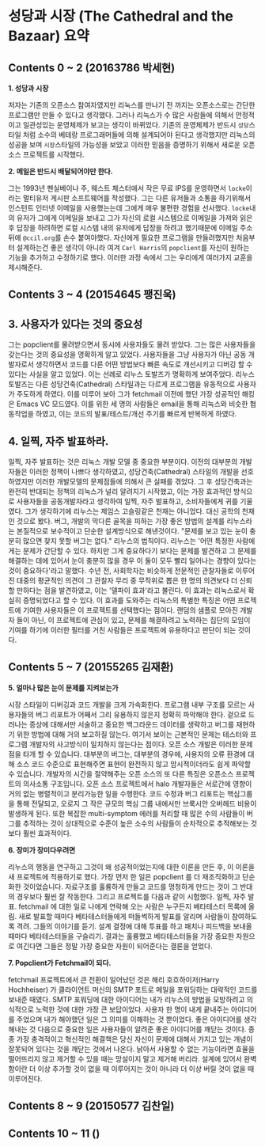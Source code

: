 __성당과 시장__ (The Cathedral and the Bazaar) 요약
==================================================

Contents 0 ~ 2 (20163786 박세현)
------------------------------

__1. 성당과 시장__

저자는 기존의 오픈소스 참여자였지만 리눅스를 만나기 전 까지는 오픈소스로는 간단한 프로그램만 만들 수 있다고 생각했다. 그러나 리눅스가 수 많은 사람들에 의해서 안정적이고 일관성있는 운영체제가 보고는 생각이 바뀌었다. 기존의 운영체제가 반드시 `성당`스타일 처럼 소수의 베테랑 프로그래머들에 의해 설계되어야 된다고 생각했지만 리눅스의 성공을 보며 `시장`스타일의 가능성을 보았고 이러한 믿음을 증명하기 위해서 새로운 오픈소스 프로젝트를 시작했다.

__2. 메일은 반드시 배달되어야만 한다.__

그는 1993년 펜실베이나 주, 웨스트 체스터에서 작은 무료 IPS를 운영하면서 `locke`이라는 멀티유저 게시판 소프트웨어를 작성했다. 그는 다른 유저들과 소통을 하기위해서 인스턴트 인터넷 이메일을 사용했는는데 그에게 매우 불편한 경험을 선사했다. `locke`내의 유저가 그에게 이메일을 보내고 그가 자신의 로컬 시스템으로 이메일을 가져와 읽은 후 답장을 하려하면 로컬 시스템 내의 유저에게 답장을 하려고 했기때문에 이메일 주소 뒤에 `@ccil.org`를 손수 붙여야했다.
자신에게 필요한 프로그램을 만들려했지만 처음부터 설계하는건 좋은 생각이 아니라 여겨 `Carl Harris`의 `popclient`를 자신이 원하는 기능을 추가하고 수정하기로 했다.
이러한 과정 속에서 그는 우리에게 여러가지 교훈을 제시해준다.

Contents 3 ~ 4 (20154645 팽진욱)
------------------------------

__3. 사용자가 있다는 것의 중요성__
-----------------------------
그는 popclient를 물려받으면서 동시에 사용자들도 물려 받았다.
그는 많은 사용자들을 갖는다는 것의 중요성을 명확하게 알고 있었다. 사용자들을 그냥 사용자가 아닌 공동 개발자로서 생각하면서 코드를 다른 어떤 방법보다 빠른 속도로 개선시키고 디버깅 할 수 있다는 사실을 알고 있었다.
이는 선례로 리누스 토발즈가 명확하게 보여주었다.
리누스 토발즈는 다른 성당건축(Cathedral) 스타일과는 다르게 프로그램을 유동적으로 사용자가 주도하게 하였다.
이를 미루어 보아 그가 fetchmail 이전에 했던 가장 성공적인 해킹은 Emacs VC 모드였다. 이를 위한 세 명의 사람들은 email을 통해 리눅스와 비슷한 협동작업을 하였고, 이는 코드의 발표/테스트/개선 주기를 빠르게 반복하게 하였다.

__4. 일찍, 자주 발표하라.__
-----------------------------
일찍, 자주 발표하는 것은 리눅스 개발 모델 중 중요한 부분이다.
이전의 대부분의 개발자들은 이러한 정책이 나쁘다 생각하였고, 성당건축(Cathedral) 스타일의 개발을 선호하였지만 이러한 개발모델의 문제점들에 의해서 큰 실패를 겪었다.
그 후 성당건축과는 완전히 반대되는 정책의 리눅스가 널리 알려지기 시작했고, 이는 가장 효과적인 방식으로 사용자들을 공동개발자라고 생각하여 일찍, 자주 발표하고, 소비자들에게 귀를 기울였다.
그가 생각하기에 리누스는 제임스 고슬링같은 천재는 아니었다. 대신 공학의 천재인 것으로 봤다. 버그, 개발의 막다른 골목을 피하는 가장 좋은 방법의 설계를 리누스라는 본질적으로 보수적이고 단순한 설계방식으로 해낸것이다.
"문제를 보고 있는 눈이 충분히 많으면 찾지 못할 버그는 없다." 리누스의 법칙이다. 리누스는 '어떤 특정한 사람에게는 문제가 간단할 수 있다. 하지만 그게 중요하다기 보다는 문제를 발견하고 그 문제를 해결하는 데에 있어서 눈이 충분히 많을 경우 이 둘이 모두 빨리 일어나는 경향이 있다는 것이 중요하다'라고 말했다.
수년 전, 사회학자는 비슷하게 전문적인 관찰자들로 이루어진 대중의 평균적인 의견이 그 관찰자 무리 중 무작위로 뽑은 한 명의 의견보다 더 신뢰할 만하다는 점을 발견하였고, 이는 '델파이 효과'라고 불린다. 이 효과는 리눅스로서 확실히 증명되었다고 할 수 있다.
이 효과를 도와주는 리눅스의 특별한 특징은 어떤 프로젝트에 기여한 사용자들은 이 프로젝트를 선택했다는 점이다. 랜덤의 샘플로 모아진 개발자 들이 아닌, 이 프로젝트에 관심이 있고, 문제를 해결하려고 노력하는 집단의 모임이 기여를 하기에 이러한 필터를 거친 사람들은 프로젝트에 유용하다고 판단이 되는 것이다.


Contents 5 ~ 7 (20155265 김재환)
------------------------------

__5. 얼마나 많은 눈이 문제를 지켜보는가__

시장 스타일이 디버깅과 코드 개발을 크게 가속화한다. 프로그램 내부 구조를 모르는 사용자들의 버그 리포트가 어째서 그리 유용하지 않은지 정확히 파악해야 한다. 겉으로 드러나는 증상에 대해서만 서술하고 중요한 백그라운드 데이터를 생략하고 버그를 재현하기 위한 방법에 대해 거의 보고하질 않는다. 여기서 보이는 근본적인 문제는 테스터와 프로그램 개발자의 사고방식이 일치하지 않는다는 점이다. 오픈 소스 개발은 이러한 문제점을 타개 할 수 있습니다. 대부분의 버그는, 대부분의 경우에, 사용자의 오류 환경에 대해 소스 코드 수준으로 표현해주면 표현이 완전하지 않고 암시적이더라도 쉽게 파악할 수 있습니다. 개발자의 시간을 절약해주는 오픈 소스의 또 다른 특징은 오픈소스 프로젝트의 의사소통 구조입니다. 오픈 소스 프로젝트에서 halo 개발자들은 서로간에 영향이 거의 없는 병렬적이고 분리가능한 일을 수행한다. 코드 수정과 버그 리포트는 핵심그룹을 통해 전달되고, 오로지 그 작은 규모의 핵심 그룹 내에서만 브룩시안 오버헤드 비용이 발생하게 된다. 또한 복잡한 multi-symptom 에러를 처리할 때 많은 수의 사람들이 버그를 추적하는 것이 상대적으로 수준이 높은 소수의 사람들이 순차적으로 추적해보는 것보다 훨씬 효과적이다.

__6. 장미가 장미다우려면__

리누스의 행동을 연구하고 그것이 왜 성공적이었는지에 대한 이론을 만든 후, 이 이론을 새 프로젝트에 적용하기로 했다. 가장 먼저 한 일은 popclient 를 더 재조직화하고 단순화한 것이었습니다. 자료구조를 훌륭하게 만들고 코드를 멍청하게 만드는 것이 그 반대의 경우보다 훨씬 잘 작동한다. 그리고 프로젝트를 다음과 같이 시험했다. 일찍, 자주 발표. fetchmail 에 대한 일로 나에게 연락해 오는 사람은 누구든지 베타테스터 목록에 올림. 새로 발표할 때마다 베타테스터들에게 떠들썩하게 발표를 알리며 사람들이 참여하도록 격려. 그들의 이야기를 듣기. 설계 결정에 대해 투표를 하고 패치나 피드백을 보내올 때마다 베타테스터들을 구슬리기. 결과는 훌륭했고 베타테스터들을 가장 중요한 자원으로 여긴다면 그들은 정말 가장 중요한 자원이 되어준다는 결론을 얻었다.

__7. Popclient가 Fetchmail이 되다.__

fetchmail 프로젝트에서 큰 전환이 일어났던 것은 해리 호흐하이저(Harry Hochheiser) 가 클라이언트 머신의 SMTP 포트로 메일을 포워딩하는 대략적인 코드를 보내준 때였다. SMTP 포워딩에 대한 아이디어는 내가 리누스의 방법을 모방하려고 의식적으로 노력한 것에 대한 가장 큰 보답이었다. 사용자 한 명이 내게 끝내주는 아이디어를 주었으며 내가 해야했던 일은 그 의미를 이해하는 것 뿐이었다. 좋은 아이디어를 생각해내는 것 다음으로 중요한 일은 사용자들이 알려준 좋은 아이디어를 깨닫는 것이다. 종종 가장 충격적이고 혁신적인 해결책은 당신 자신이 문제에 대해서 가지고 있는 개념이 잘못되어 있다는 것을 깨닫는 것에서 나온다. 낡아서 사용할 수 없는 기능이라면 효율을 떨어뜨리지 않고 제거할 수 있을 때는 망설이지 말고 제거해 버리라. 설계에 있어서 완벽함이란 더 이상 추가할 것이 없을 때 이루어지는 것이 아니라 더 이상 버릴 것이 없을 때 이루어진다.

Contents 8 ~ 9 (20150577 김찬일)
------------------------------

Contents 10 ~ 11 ()
------------------------------
